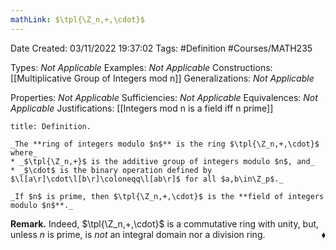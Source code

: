 ```yaml
---
mathLink: $\tpl{\Z_n,+,\cdot}$
---
```


<div class="topSpace"></div>

Date Created: 03/11/2022 19:37:02
Tags: #Definition #Courses/MATH235

Types: _Not Applicable_
Examples: _Not Applicable_
Constructions: [[Multiplicative Group of Integers mod n]]
Generalizations: _Not Applicable_

Properties: _Not Applicable_
Sufficiencies: _Not Applicable_
Equivalences: _Not Applicable_
Justifications: [[Integers mod n is a field iff n prime]]

``` ad-Definition
title: Definition.

_The **ring of integers modulo $n$** is the ring $\tpl{\Z_n,+,\cdot}$ where_
* _$\tpl{\Z_n,+}$ is the additive group of integers modulo $n$, and_
* _$\cdot$ is the binary operation defined by $\l[a\r]\cdot\l[b\r]\coloneqq\l[ab\r]$ for all $a,b\in\Z_p$._

_If $n$ is prime, then $\tpl{\Z_n,+,\cdot}$ is the **field of integers modulo $n$**._

```

**Remark.** Indeed, $\tpl{\Z_n,+,\cdot}$ is a commutative ring with unity, but, unless $n$ is prime, is _not_ an integral domain nor a division ring.<span style="float:right;">$\blacklozenge$</span>
